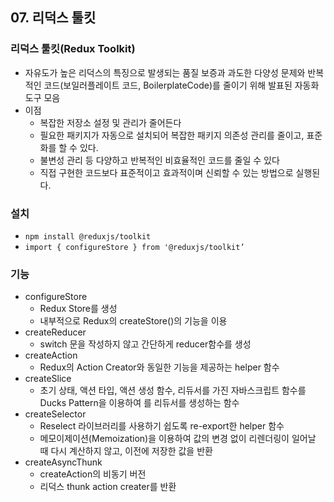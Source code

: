 ## 07. 리덕스 툴킷

### 리덕스 툴킷(Redux Toolkit)

- 자유도가 높은 리덕스의 특징으로 발생되는 품질 보증과 과도한 다양성 문제와 반복적인 코드(보일러플레이트 코드, BoilerplateCode)를 줄이기 위해 발표된 자동화 도구 모음
- 이점
    - 복잡한 저장소 설정 및 관리가 줄어든다
    - 필요한 패키지가 자동으로 설치되어 복잡한 패키지 의존성 관리를 줄이고, 표준화를 할 수 있다.
    - 불변성 관리 등 다양하고 반복적인 비효율적인 코드를 줄일 수 있다
    - 직접 구현한 코드보다 표준적이고 효과적이며 신뢰할 수 있는 방법으로 실행된다.

### 설치

- `npm install @reduxjs/toolkit`
- `import { configureStore } from '@reduxjs/toolkit’`

### 기능

- configureStore
    - Redux Store를 생성
    - 내부적으로 Redux의 createStore()의 기능을 이용
- createReducer
    - switch 문을 작성하지 않고 간단하게 reducer함수를 생성
- createAction
    - Redux의 Action Creator와 동일한 기능을 제공하는 helper 함수
- createSlice
    - 초기 상태, 액션 타입, 액션 생성 함수, 리듀서를 가진 자바스크립트 함수를 Ducks Pattern을 이용하여 를 리듀서를 생성하는 함수
- createSelector
    - Reselect 라이브러리를 사용하기 쉽도록 re-export한 helper 함수
    - 메모이제이션(Memoization)을 이용하여 값의 변경 없이 리렌더링이 일어날 때 다시 계산하지 않고, 이전에 저장한 값을 반환
- createAsyncThunk
    - createAction의 비동기 버전
    - 리덕스 thunk action creater를 반환